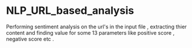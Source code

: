 # NLP_URL_based_analysis
Performing sentiment analysis on the url's in the input file , extracting thier content and finding value for some 13 parameters like positive score , negative score etc .
